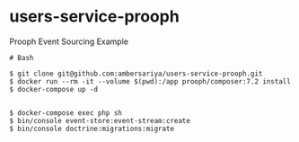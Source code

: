 # users-service-prooph
Prooph Event Sourcing Example

```shell
# Bash

$ git clone git@github.com:ambersariya/users-service-prooph.git
$ docker run --rm -it --volume $(pwd):/app prooph/composer:7.2 install
$ docker-compose up -d


$ docker-compose exec php sh
$ bin/console event-store:event-stream:create
$ bin/console doctrine:migrations:migrate

```


